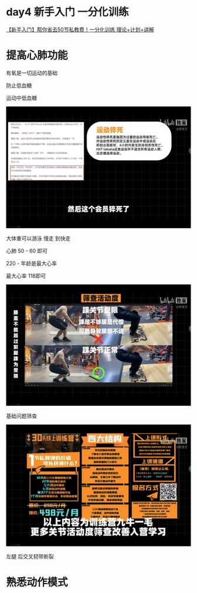 # day4 新手入门 一分化训练

[【新手入门】帮你省去50节私教费！一分化训练 理论+计划+讲解](https://www.bilibili.com/video/BV14v4y1G7A3)

# 提高心肺功能

有氧是一切运动的基础

防止低血糖

运动中低血糖

![alt text](4c99f2d719079b443a4e0c68c9ff8e53.jpg)

大体重可以游泳 慢走 到快走

心肺 50 - 60 即可

220 - 年龄是最大心率

最大心率 118即可

![alt text](5a1b5dbe412a5403ed71b1a08fbea838.jpg)

基础问题筛查

![alt text](22bcaf0fc7a18ce852be5a261baf3e75.jpg)

左腿 后交叉韧带断裂

# 熟悉动作模式

